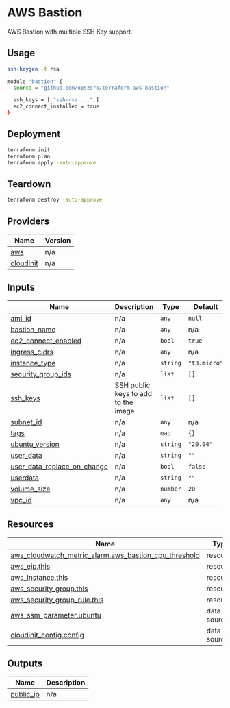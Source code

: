 <!-- BEGIN_TF_DOCS -->
# AWS Bastion

AWS Bastion with multiple SSH Key support.

## Usage

``` sh
ssh-keygen -t rsa
```

``` sh
module "bastion" {
  source = "github.com/opszero/terraform-aws-bastion"

  ssh_keys = [ "ssh-rsa ..." ]
  ec2_connect_installed = true
}
```
## Deployment

```sh
terraform init
terraform plan
terraform apply -auto-approve
```

## Teardown

```sh
terraform destroy -auto-approve
```
## Providers

| Name | Version |
|------|---------|
| <a name="provider_aws"></a> [aws](#provider\_aws) | n/a |
| <a name="provider_cloudinit"></a> [cloudinit](#provider\_cloudinit) | n/a |
## Inputs

| Name | Description | Type | Default | Required |
|------|-------------|------|---------|:--------:|
| <a name="input_ami_id"></a> [ami\_id](#input\_ami\_id) | n/a | `any` | `null` | no |
| <a name="input_bastion_name"></a> [bastion\_name](#input\_bastion\_name) | n/a | `any` | n/a | yes |
| <a name="input_ec2_connect_enabled"></a> [ec2\_connect\_enabled](#input\_ec2\_connect\_enabled) | n/a | `bool` | `true` | no |
| <a name="input_ingress_cidrs"></a> [ingress\_cidrs](#input\_ingress\_cidrs) | n/a | `any` | n/a | yes |
| <a name="input_instance_type"></a> [instance\_type](#input\_instance\_type) | n/a | `string` | `"t3.micro"` | no |
| <a name="input_security_group_ids"></a> [security\_group\_ids](#input\_security\_group\_ids) | n/a | `list` | `[]` | no |
| <a name="input_ssh_keys"></a> [ssh\_keys](#input\_ssh\_keys) | SSH public keys to add to the image | `list` | `[]` | no |
| <a name="input_subnet_id"></a> [subnet\_id](#input\_subnet\_id) | n/a | `any` | n/a | yes |
| <a name="input_tags"></a> [tags](#input\_tags) | n/a | `map` | `{}` | no |
| <a name="input_ubuntu_version"></a> [ubuntu\_version](#input\_ubuntu\_version) | n/a | `string` | `"20.04"` | no |
| <a name="input_user_data"></a> [user\_data](#input\_user\_data) | n/a | `string` | `""` | no |
| <a name="input_user_data_replace_on_change"></a> [user\_data\_replace\_on\_change](#input\_user\_data\_replace\_on\_change) | n/a | `bool` | `false` | no |
| <a name="input_userdata"></a> [userdata](#input\_userdata) | n/a | `string` | `""` | no |
| <a name="input_volume_size"></a> [volume\_size](#input\_volume\_size) | n/a | `number` | `20` | no |
| <a name="input_vpc_id"></a> [vpc\_id](#input\_vpc\_id) | n/a | `any` | n/a | yes |
## Resources

| Name | Type |
|------|------|
| [aws_cloudwatch_metric_alarm.aws_bastion_cpu_threshold](https://registry.terraform.io/providers/hashicorp/aws/latest/docs/resources/cloudwatch_metric_alarm) | resource |
| [aws_eip.this](https://registry.terraform.io/providers/hashicorp/aws/latest/docs/resources/eip) | resource |
| [aws_instance.this](https://registry.terraform.io/providers/hashicorp/aws/latest/docs/resources/instance) | resource |
| [aws_security_group.this](https://registry.terraform.io/providers/hashicorp/aws/latest/docs/resources/security_group) | resource |
| [aws_security_group_rule.this](https://registry.terraform.io/providers/hashicorp/aws/latest/docs/resources/security_group_rule) | resource |
| [aws_ssm_parameter.ubuntu](https://registry.terraform.io/providers/hashicorp/aws/latest/docs/data-sources/ssm_parameter) | data source |
| [cloudinit_config.config](https://registry.terraform.io/providers/hashicorp/cloudinit/latest/docs/data-sources/config) | data source |
## Outputs

| Name | Description |
|------|-------------|
| <a name="output_public_ip"></a> [public\_ip](#output\_public\_ip) | n/a |
<!-- END_TF_DOCS -->
